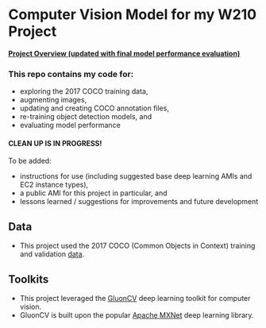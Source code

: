 # Computer Vision Model for my W210 Project

**[Project Overview (updated with final model performance evaluation)](https://docs.google.com/presentation/d/1Fi1OmfEWdFu1Ia78LGhylEfKgvrozeYX9Z_VCgd1gjE/edit?usp=sharing)**

### This repo contains my code for:
 - exploring the 2017 COCO training data,
 - augmenting images,
 - updating and creating COCO annotation files,
 - re-training object detection models, and
 - evaluating model performance
 
#### CLEAN UP IS IN PROGRESS!
To be added:
 - instructions for use (including suggested base deep learning AMIs and EC2 instance types),
 - a public AMI for this project in particular, and
 - lessons learned / suggestions for improvements and future development
 
## Data
 - This project used the 2017 COCO (Common Objects in Context) training and validation [data](http://cocodataset.org/#download).

## Toolkits
 - This project leveraged the [GluonCV](https://gluon-cv.mxnet.io/index.html) deep learning toolkit for computer vision.
 - GluonCV is built upon the popular [Apache MXNet](http://mxnet.incubator.apache.org/) deep learning library.
 
